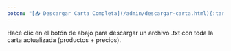 ```yaml
---
boton: "[📥 Descargar Carta Completa](/admin/descargar-carta.html){:target=\"_blank\"}"
---
```

Hacé clic en el botón de abajo para descargar un archivo .txt con toda la carta actualizada (productos + precios).